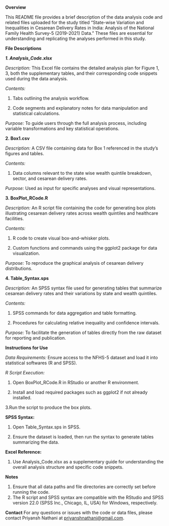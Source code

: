 **Overview**

This README file provides a brief description of the data analysis code and related files uploaded for the study titled “State-wise Variation and Inequalities in Cesarean Delivery Rates in India: Analysis of the National Family Health Survey-5 (2019-2021) Data.” These files are essential for understanding and replicating the analyses performed in this study.

**File Descriptions**

**_1. Analysis_Code.xlsx_**

_Description:_ This Excel file contains the detailed analysis plan for Figure 1, 3, both the supplementary tables, and their corresponding code snippets used during the data analysis.

_Contents:_

1. Tabs outlining the analysis workflow.

2. Code segments and explanatory notes for data manipulation and statistical calculations.

_Purpose:_ To guide users through the full analysis process, including variable transformations and key statistical operations.

**2. Box1.csv**

_Description:_ A CSV file containing data for Box 1 referenced in the study’s figures and tables.

_Contents:_

1. Data columns relevant to the state wise wealth quintile breakdown, sector, and cesarean delivery rates. 

_Purpose:_ Used as input for specific analyses and visual representations.

**3. BoxPlot_RCode.R**

_Description:_ An R script file containing the code for generating box plots illustrating cesarean delivery rates across wealth quintiles and healthcare facilities.

_Contents:_

1. R code to create visual box-and-whisker plots.

2. Custom functions and commands using the ggplot2 package for data visualization.

_Purpose:_ To reproduce the graphical analysis of cesarean delivery distributions.

**4. Table_Syntax.sps**

_Description:_ An SPSS syntax file used for generating tables that summarize cesarean delivery rates and their variations by state and wealth quintiles.

_Contents:_

1. SPSS commands for data aggregation and table formatting.

2. Procedures for calculating relative inequality and confidence intervals.

_Purpose:_ To facilitate the generation of tables directly from the raw dataset for reporting and publication.

**Instructions for Use**

_Data Requirements:_ Ensure access to the NFHS-5 dataset and load it into statistical softwares (R and SPSS).

_R Script Execution:_

1. Open BoxPlot_RCode.R in RStudio or another R environment.

2. Install and load required packages such as ggplot2 if not already installed.

 3.Run the script to produce the box plots.

**SPSS Syntax:**

1. Open Table_Syntax.sps in SPSS.

2. Ensure the dataset is loaded, then run the syntax to generate tables summarizing the data.

**Excel Reference:**

1. Use Analysis_Code.xlsx as a supplementary guide for understanding the overall analysis structure and specific code snippets.

**Notes**

1. Ensure that all data paths and file directories are correctly set before running the code.
2. The R script and SPSS syntax are compatible with the RStudio and SPSS version 22.0 (SPSS Inc., Chicago, IL, USA) for Windows, respectively.

**Contact**
For any questions or issues with the code or data files, please contact Priyansh Nathani at priyanshnathani@gmail.com.
